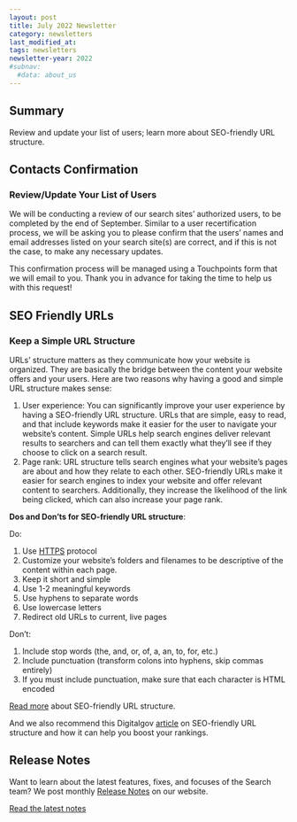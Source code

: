 ```yaml
---
layout: post
title: July 2022 Newsletter
category: newsletters
last_modified_at: 
tags: newsletters
newsletter-year: 2022
#subnav:
  #data: about_us
---
```


## Summary
Review and update your list of users; learn more about SEO-friendly URL structure.

## Contacts Confirmation
### Review/Update Your List of Users

We will be conducting a review of our search sites’ authorized users, to be completed by the end of September. Similar to a user recertification process, we will be asking you to please confirm that the users’ names and email addresses listed on your search site(s) are correct, and if this is not the case, to make any necessary updates. 

This confirmation process will be managed using a Touchpoints form that we will email to you. Thank you in advance for taking the time to help us with this request!

## SEO Friendly URLs
### Keep a Simple URL Structure

URLs’ structure matters as they communicate how your website is organized. They are basically the bridge between the content your website offers and your users. Here are two reasons why having a good and simple URL structure makes sense:

1.  User experience: You can significantly improve your user experience by having a SEO-friendly URL structure. URLs that are simple, easy to read, and that include keywords make it easier for the user to navigate your website’s content. Simple URLs help search engines deliver relevant results to searchers and can tell them exactly what they’ll see if they choose to click on a search result.
2.  Page rank: URL structure tells search engines what your website’s pages are about and how they relate to each other. SEO-friendly URLs make it easier for search engines to index your website and offer relevant content to searchers. Additionally, they increase the likelihood of the link being clicked, which can also increase your page rank.

**Dos and Don’ts for SEO-friendly URL structure**:

Do:

1.  Use [HTTPS](https://developers.google.com/search/docs/advanced/security/https) protocol
2.  Customize your website’s folders and filenames to be descriptive of the content within each page.
3.  Keep it short and simple
4.  Use 1-2 meaningful keywords
5.  Use hyphens to separate words
6.  Use lowercase letters
7.  Redirect old URLs to current, live pages

Don’t:

1.  Include stop words (the, and, or, of, a, an, to, for, etc.)
2.  Include punctuation (transform colons into hyphens, skip commas entirely)
3.  If you must include punctuation, make sure that each character is HTML encoded

[Read more](https://www.designpowers.com/blog/url-best-practices) about SEO-friendly URL structure.

And we also recommend this Digitalgov [article](https://digital.gov/2016/06/03/help-search-engines-to-help-you-how-seo-friendly-url-structure-can-boost-your-rankings/) on SEO-friendly URL structure and how it can help you boost your rankings.

## Release Notes

Want to learn about the latest features, fixes, and focuses of the Search team? We post monthly [Release Notes](https://search.gov/about/updates/releases/) on our website.

[Read the latest notes](https://search.gov/about/updates/releases/june-2022.html)

